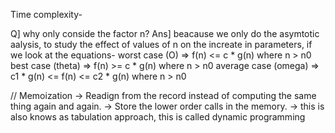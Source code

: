 Time complexity-

Q] why only conside the factor n?
Ans] beacause we only do the asymtotic aalysis, to study the effect of values of n on the increate in parameters, if we look at the equations-
worst case (O) => f(n) <= c * g(n) where n > n0
best case (theta) => f(n) >= c * g(n) where n > n0
average case (omega) => c1 * g(n) <= f(n) <= c2 * g(n) where n > n0

// Memoization
-> Readign from the record instead of computing the same thing again and again.
-> Store the lower order calls in the memory.
-> this is also knows as tabulation approach, this is called dynamic programming
